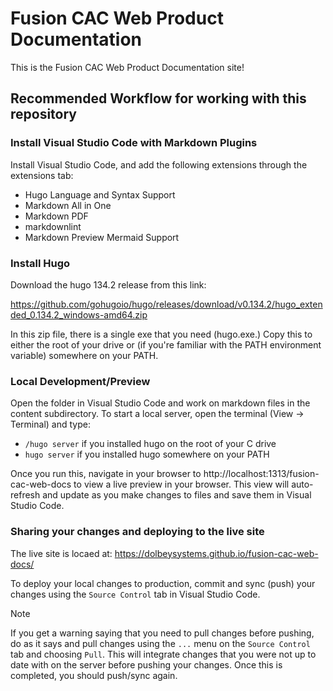 # Fusion CAC Web Product Documentation

This is the Fusion CAC Web Product Documentation site!

## Recommended Workflow for working with this repository

### Install Visual Studio Code with Markdown Plugins

Install Visual Studio Code, and add the following extensions through the extensions tab:

- Hugo Language and Syntax Support
- Markdown All in One
- Markdown PDF
- markdownlint
- Markdown Preview Mermaid Support

### Install Hugo

Download the hugo 134.2 release from this link:

https://github.com/gohugoio/hugo/releases/download/v0.134.2/hugo_extended_0.134.2_windows-amd64.zip

In this zip file, there is a single exe that you need (hugo.exe.)  Copy this to either the root of your drive
or (if you're familiar with the PATH environment variable) somewhere on your PATH.

### Local Development/Preview

Open the folder in Visual Studio Code and work on markdown files in the content subdirectory.  To start a local server,
open the terminal (View -> Terminal) and type:

- `/hugo server` if you installed hugo on the root of your C drive
- `hugo server` if you installed hugo somewhere on your PATH

Once you run this, navigate in your browser to http://localhost:1313/fusion-cac-web-docs to view a live
preview in your browser.  This view will auto-refresh and update as you make changes to files and save them in Visual 
Studio Code.

### Sharing your changes and deploying to the live site

The live site is locaed at: https://dolbeysystems.github.io/fusion-cac-web-docs/  

To deploy your local changes to production, commit and sync (push) your changes using the `Source Control` tab in Visual
Studio Code.

> [!note]
> If you get a warning saying that you need to pull changes before pushing, do as it says and
> pull changes using the `...` menu on the `Source Control` tab and choosing `Pull`.  This will
> integrate changes that you were not up to date with on the server before pushing your changes.
> Once this is completed, you should push/sync again.

